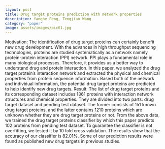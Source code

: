 ```yaml
---
layout: post
title: Drug target proteins prediction with network properties
description: Yanghe Feng, Tengjiao Wang
category: "paper"
image: assets/images/pic01.jpg
---
```


Motivation: The identification of drug target proteins can certainly benefit new drug development. With the advances in high throughput sequencing technologies, proteins are studied systematically as a network namely protein-protein interaction (PPI) network. PPI plays a fundamental role in many biological processes. Therefore, it provides us a better way to understand drug and protein interaction. In this paper, we analyzed the drug target protein’s interaction network and extracted the physical and chemical properties from protein sequence information. Based both of the network and individual information, the potential drug target proteins are predicted to help identify new drug targets.<!--excerpt-->
Result: The list of drug target proteins and its corresponding dataset includes 1361 proteins with interaction network structures and chemical properties. They are divided into two parts: drug target dataset and pending test dataset. The former consists of 151 known drug target proteins, and the latter contains 1210 proteins which are unknown whether they are drug target proteins or not. From the above data, we trained the drug target proteins classifier by which this paper predicts 102 proteins from pending test dataset. To guarantee the classifier is not overfitting, we tested it by 10 fold cross validation. The results show that the accuracy of our classifier is 82.01%. Some of our prediction results were found as published new drug targets in previous studies.